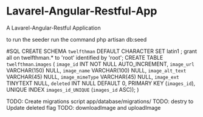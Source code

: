 # Lavarel-Angular-Restful-App
A Lavarel-Angular-Restful Application

to run the seeder run the command
php artisan db:seed

#SQL
CREATE SCHEMA `twelfthman` DEFAULT CHARACTER SET latin1 ;
grant all on twelfthman.* to 'root' identified by 'root';
CREATE TABLE `twelfthman`.`images` (
  `image_id` INT NOT NULL AUTO_INCREMENT,
  `image_url`  VARCHAR(150) NULL,
  `image_name` VARCHAR(100) NULL,
  `image_alt_text` VARCHAR(45) NULL,
  `image_mimeType` VARCHAR(45) NULL,
  `image_ext` TINYTEXT NULL,
  `deleted` INT NULL DEFAULT 0,
  PRIMARY KEY (`images_id`),
  UNIQUE INDEX `images_id_UNIQUE` (`images_id` ASC));
)

TODO: Create migrations script app/database/migrations/
TODO: destry to Update deleted flag
TODO: downloadImage and uploadImage
